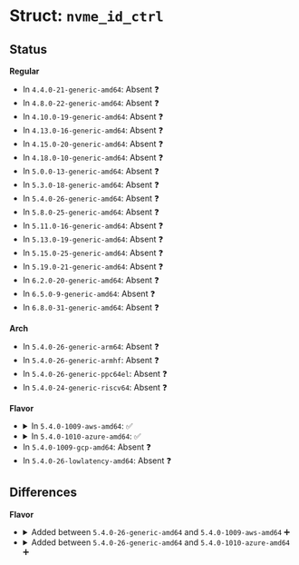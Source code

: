 # Struct: <code>nvme_id_ctrl</code>

## Status
<b>Regular</b>
<ul>
<li>
In <code>4.4.0-21-generic-amd64</code>: Absent ❓
</li>
<li>
In <code>4.8.0-22-generic-amd64</code>: Absent ❓
</li>
<li>
In <code>4.10.0-19-generic-amd64</code>: Absent ❓
</li>
<li>
In <code>4.13.0-16-generic-amd64</code>: Absent ❓
</li>
<li>
In <code>4.15.0-20-generic-amd64</code>: Absent ❓
</li>
<li>
In <code>4.18.0-10-generic-amd64</code>: Absent ❓
</li>
<li>
In <code>5.0.0-13-generic-amd64</code>: Absent ❓
</li>
<li>
In <code>5.3.0-18-generic-amd64</code>: Absent ❓
</li>
<li>
In <code>5.4.0-26-generic-amd64</code>: Absent ❓
</li>
<li>
In <code>5.8.0-25-generic-amd64</code>: Absent ❓
</li>
<li>
In <code>5.11.0-16-generic-amd64</code>: Absent ❓
</li>
<li>
In <code>5.13.0-19-generic-amd64</code>: Absent ❓
</li>
<li>
In <code>5.15.0-25-generic-amd64</code>: Absent ❓
</li>
<li>
In <code>5.19.0-21-generic-amd64</code>: Absent ❓
</li>
<li>
In <code>6.2.0-20-generic-amd64</code>: Absent ❓
</li>
<li>
In <code>6.5.0-9-generic-amd64</code>: Absent ❓
</li>
<li>
In <code>6.8.0-31-generic-amd64</code>: Absent ❓
</li>
</ul>
<b>Arch</b>
<ul>
<li>
In <code>5.4.0-26-generic-arm64</code>: Absent ❓
</li>
<li>
In <code>5.4.0-26-generic-armhf</code>: Absent ❓
</li>
<li>
In <code>5.4.0-26-generic-ppc64el</code>: Absent ❓
</li>
<li>
In <code>5.4.0-24-generic-riscv64</code>: Absent ❓
</li>
</ul>
<b>Flavor</b>
<ul>
<li>
<details>
<summary>In <code>5.4.0-1009-aws-amd64</code>: ✅</summary>

```c
struct nvme_id_ctrl {
    __le16 vid;
    __le16 ssvid;
    char[20] sn;
    char[40] mn;
    char[8] fr;
    __u8 rab;
    __u8[3] ieee;
    __u8 cmic;
    __u8 mdts;
    __le16 cntlid;
    __le32 ver;
    __le32 rtd3r;
    __le32 rtd3e;
    __le32 oaes;
    __le32 ctratt;
    __u8[28] rsvd100;
    __le16 crdt1;
    __le16 crdt2;
    __le16 crdt3;
    __u8[122] rsvd134;
    __le16 oacs;
    __u8 acl;
    __u8 aerl;
    __u8 frmw;
    __u8 lpa;
    __u8 elpe;
    __u8 npss;
    __u8 avscc;
    __u8 apsta;
    __le16 wctemp;
    __le16 cctemp;
    __le16 mtfa;
    __le32 hmpre;
    __le32 hmmin;
    __u8[16] tnvmcap;
    __u8[16] unvmcap;
    __le32 rpmbs;
    __le16 edstt;
    __u8 dsto;
    __u8 fwug;
    __le16 kas;
    __le16 hctma;
    __le16 mntmt;
    __le16 mxtmt;
    __le32 sanicap;
    __le32 hmminds;
    __le16 hmmaxd;
    __u8[4] rsvd338;
    __u8 anatt;
    __u8 anacap;
    __le32 anagrpmax;
    __le32 nanagrpid;
    __u8[160] rsvd352;
    __u8 sqes;
    __u8 cqes;
    __le16 maxcmd;
    __le32 nn;
    __le16 oncs;
    __le16 fuses;
    __u8 fna;
    __u8 vwc;
    __le16 awun;
    __le16 awupf;
    __u8 nvscc;
    __u8 nwpc;
    __le16 acwu;
    __u8[2] rsvd534;
    __le32 sgls;
    __le32 mnan;
    __u8[224] rsvd544;
    char[256] subnqn;
    __u8[768] rsvd1024;
    __le32 ioccsz;
    __le32 iorcsz;
    __le16 icdoff;
    __u8 ctrattr;
    __u8 msdbd;
    __u8[244] rsvd1804;
    struct nvme_id_power_state[32] psd;
    __u8[1024] vs;
}
```
</details>
</li>
<li>
<details>
<summary>In <code>5.4.0-1010-azure-amd64</code>: ✅</summary>

```c
struct nvme_id_ctrl {
    __le16 vid;
    __le16 ssvid;
    char[20] sn;
    char[40] mn;
    char[8] fr;
    __u8 rab;
    __u8[3] ieee;
    __u8 cmic;
    __u8 mdts;
    __le16 cntlid;
    __le32 ver;
    __le32 rtd3r;
    __le32 rtd3e;
    __le32 oaes;
    __le32 ctratt;
    __u8[28] rsvd100;
    __le16 crdt1;
    __le16 crdt2;
    __le16 crdt3;
    __u8[122] rsvd134;
    __le16 oacs;
    __u8 acl;
    __u8 aerl;
    __u8 frmw;
    __u8 lpa;
    __u8 elpe;
    __u8 npss;
    __u8 avscc;
    __u8 apsta;
    __le16 wctemp;
    __le16 cctemp;
    __le16 mtfa;
    __le32 hmpre;
    __le32 hmmin;
    __u8[16] tnvmcap;
    __u8[16] unvmcap;
    __le32 rpmbs;
    __le16 edstt;
    __u8 dsto;
    __u8 fwug;
    __le16 kas;
    __le16 hctma;
    __le16 mntmt;
    __le16 mxtmt;
    __le32 sanicap;
    __le32 hmminds;
    __le16 hmmaxd;
    __u8[4] rsvd338;
    __u8 anatt;
    __u8 anacap;
    __le32 anagrpmax;
    __le32 nanagrpid;
    __u8[160] rsvd352;
    __u8 sqes;
    __u8 cqes;
    __le16 maxcmd;
    __le32 nn;
    __le16 oncs;
    __le16 fuses;
    __u8 fna;
    __u8 vwc;
    __le16 awun;
    __le16 awupf;
    __u8 nvscc;
    __u8 nwpc;
    __le16 acwu;
    __u8[2] rsvd534;
    __le32 sgls;
    __le32 mnan;
    __u8[224] rsvd544;
    char[256] subnqn;
    __u8[768] rsvd1024;
    __le32 ioccsz;
    __le32 iorcsz;
    __le16 icdoff;
    __u8 ctrattr;
    __u8 msdbd;
    __u8[244] rsvd1804;
    struct nvme_id_power_state[32] psd;
    __u8[1024] vs;
}
```
</details>
</li>
<li>
In <code>5.4.0-1009-gcp-amd64</code>: Absent ❓
</li>
<li>
In <code>5.4.0-26-lowlatency-amd64</code>: Absent ❓
</li>
</ul>

## Differences
<b>Flavor</b>
<ul>
<li>
<details>
<summary>Added between <code>5.4.0-26-generic-amd64</code> and <code>5.4.0-1009-aws-amd64</code> ➕</summary>

```c
struct nvme_id_ctrl {
    __le16 vid;
    __le16 ssvid;
    char[20] sn;
    char[40] mn;
    char[8] fr;
    __u8 rab;
    __u8[3] ieee;
    __u8 cmic;
    __u8 mdts;
    __le16 cntlid;
    __le32 ver;
    __le32 rtd3r;
    __le32 rtd3e;
    __le32 oaes;
    __le32 ctratt;
    __u8[28] rsvd100;
    __le16 crdt1;
    __le16 crdt2;
    __le16 crdt3;
    __u8[122] rsvd134;
    __le16 oacs;
    __u8 acl;
    __u8 aerl;
    __u8 frmw;
    __u8 lpa;
    __u8 elpe;
    __u8 npss;
    __u8 avscc;
    __u8 apsta;
    __le16 wctemp;
    __le16 cctemp;
    __le16 mtfa;
    __le32 hmpre;
    __le32 hmmin;
    __u8[16] tnvmcap;
    __u8[16] unvmcap;
    __le32 rpmbs;
    __le16 edstt;
    __u8 dsto;
    __u8 fwug;
    __le16 kas;
    __le16 hctma;
    __le16 mntmt;
    __le16 mxtmt;
    __le32 sanicap;
    __le32 hmminds;
    __le16 hmmaxd;
    __u8[4] rsvd338;
    __u8 anatt;
    __u8 anacap;
    __le32 anagrpmax;
    __le32 nanagrpid;
    __u8[160] rsvd352;
    __u8 sqes;
    __u8 cqes;
    __le16 maxcmd;
    __le32 nn;
    __le16 oncs;
    __le16 fuses;
    __u8 fna;
    __u8 vwc;
    __le16 awun;
    __le16 awupf;
    __u8 nvscc;
    __u8 nwpc;
    __le16 acwu;
    __u8[2] rsvd534;
    __le32 sgls;
    __le32 mnan;
    __u8[224] rsvd544;
    char[256] subnqn;
    __u8[768] rsvd1024;
    __le32 ioccsz;
    __le32 iorcsz;
    __le16 icdoff;
    __u8 ctrattr;
    __u8 msdbd;
    __u8[244] rsvd1804;
    struct nvme_id_power_state[32] psd;
    __u8[1024] vs;
}
```
</details>
</li>
<li>
<details>
<summary>Added between <code>5.4.0-26-generic-amd64</code> and <code>5.4.0-1010-azure-amd64</code> ➕</summary>

```c
struct nvme_id_ctrl {
    __le16 vid;
    __le16 ssvid;
    char[20] sn;
    char[40] mn;
    char[8] fr;
    __u8 rab;
    __u8[3] ieee;
    __u8 cmic;
    __u8 mdts;
    __le16 cntlid;
    __le32 ver;
    __le32 rtd3r;
    __le32 rtd3e;
    __le32 oaes;
    __le32 ctratt;
    __u8[28] rsvd100;
    __le16 crdt1;
    __le16 crdt2;
    __le16 crdt3;
    __u8[122] rsvd134;
    __le16 oacs;
    __u8 acl;
    __u8 aerl;
    __u8 frmw;
    __u8 lpa;
    __u8 elpe;
    __u8 npss;
    __u8 avscc;
    __u8 apsta;
    __le16 wctemp;
    __le16 cctemp;
    __le16 mtfa;
    __le32 hmpre;
    __le32 hmmin;
    __u8[16] tnvmcap;
    __u8[16] unvmcap;
    __le32 rpmbs;
    __le16 edstt;
    __u8 dsto;
    __u8 fwug;
    __le16 kas;
    __le16 hctma;
    __le16 mntmt;
    __le16 mxtmt;
    __le32 sanicap;
    __le32 hmminds;
    __le16 hmmaxd;
    __u8[4] rsvd338;
    __u8 anatt;
    __u8 anacap;
    __le32 anagrpmax;
    __le32 nanagrpid;
    __u8[160] rsvd352;
    __u8 sqes;
    __u8 cqes;
    __le16 maxcmd;
    __le32 nn;
    __le16 oncs;
    __le16 fuses;
    __u8 fna;
    __u8 vwc;
    __le16 awun;
    __le16 awupf;
    __u8 nvscc;
    __u8 nwpc;
    __le16 acwu;
    __u8[2] rsvd534;
    __le32 sgls;
    __le32 mnan;
    __u8[224] rsvd544;
    char[256] subnqn;
    __u8[768] rsvd1024;
    __le32 ioccsz;
    __le32 iorcsz;
    __le16 icdoff;
    __u8 ctrattr;
    __u8 msdbd;
    __u8[244] rsvd1804;
    struct nvme_id_power_state[32] psd;
    __u8[1024] vs;
}
```
</details>
</li>
</ul>
